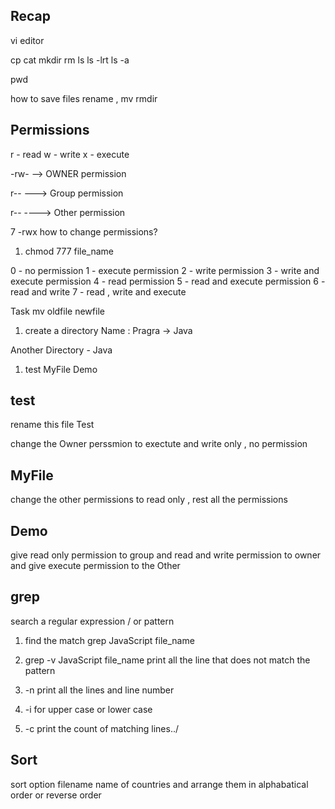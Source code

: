 ## Recap 

vi editor 

cp 
cat 
mkdir 
rm 
ls 
ls -lrt 
ls -a 

pwd 

how to save files 
rename , mv 
rmdir 



## Permissions 
r - read 
w - write 
x - execute 

-rw-  --> OWNER permission 

r--  ---> Group permission  

r--  ----> Other permission 

7 -rwx
how to change permissions?
1. chmod 777 file_name


0   - no permission 
1 - execute permission 
2 - write permission 
3 - write and execute permission 
4 - read permission
5 - read and execute permission
6 - read and write 
7 - read , write and execute 


Task 
mv oldfile newfile

1. create a directory  Name : Pragra -> Java

Another Directory -  Java 
1. test             MyFile              Demo

## test 
rename this file  Test

change the Owner perssmion to exectute and write only , no permission

## MyFile

change the other permissions to read only , rest all the permissions 


## Demo

give read only permission to group and read and write permission to owner 
and give execute permission to the Other




## grep 

search a regular expression / or pattern 

1. find the match
grep JavaScript file_name 

2. grep -v JavaScript file_name 
print all the line that does not match the pattern
3. -n 
print all the lines and line number
4. -i 
for upper case or lower case 

5. -c 
print the count of matching lines../ 

## Sort 

sort option filename
name of countries and arrange them in alphabatical order 
or reverse order 

























